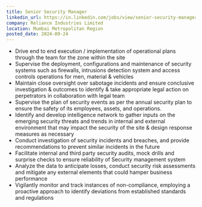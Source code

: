```yaml
---
title: Senior Security Manager
linkedin_url: https://in.linkedin.com/jobs/view/senior-security-manager-at-reliance-industries-limited-4032575502?position=37&pageNum=0&refId=Ws4E0X6aDNhIUt22%2B9u5fw%3D%3D&trackingId=luL9hSlq4ho7LAj9%2FNIqEQ%3D%3D
company: Reliance Industries Limited
location: Mumbai Metropolitan Region
posted_date: 2024-09-24
---
```


<div class="description__text description__text--rich">
<section class="show-more-less-html" data-max-lines="5">
<div class="show-more-less-html__markup show-more-less-html__markup--clamp-after-5 relative overflow-hidden">
<ul><li>Drive end to end execution / implementation of operational plans through the team for the zone within the site</li><li> Supervise the deployment, configurations and maintenance of security systems such as firewalls, intrusions detection system and access controls operations for men, material &amp; vehicles</li><li> Maintain close oversight over sabotage incidents and ensure conclusive investigation &amp; outcomes to identify &amp; take appropriate legal action on perpetrators in collaboration with legal team</li><li> Supervise the plan of security events as per the annual security plan to ensure the safety of its employees, assets, and operations.</li><li> Identify and develop intelligence network to gather inputs on the emerging security threats and trends in internal and external environment that may impact the security of the site &amp; design response measures as necessary</li><li> Conduct investigation of security incidents and breaches, and provide recommendations to prevent similar incidents in the future</li><li> Facilitate internal and third party security audits, mock drills and surprise checks to ensure reliability of Security management system</li><li> Analyze the data to anticipate losses, conduct security risk assessments and mitigate any external elements that could hamper business performance</li><li> Vigilantly monitor and track instances of non-compliance, employing a proactive approach to identify deviations from established standards and regulations</li></ul>
</div>


<!-- --> </section>
</div>